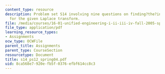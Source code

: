 ```yaml
---
content_type: resource
description: Problem set S14 involving nine questions on finding?the?inverse?Laplace?transform
  for the given Laplace transform.
file: /media/courses/16-01-unified-engineering-i-ii-iii-iv-fall-2005-spring-2006/8ca568e7920efb5f0376efbf614cc8c3_s14_ps12_spring04.pdf
file_type: application/pdf
learning_resource_types:
- Assignments
ocw_type: OCWFile
parent_title: Assignments
parent_type: CourseSection
resourcetype: Document
title: s14_ps12_spring04.pdf
uid: 8ca568e7-920e-fb5f-0376-efbf614cc8c3
---
```


